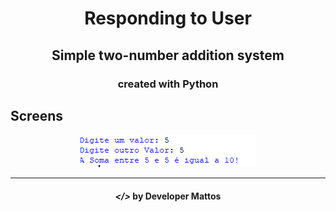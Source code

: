 <h1 align="center">
    Responding to User
</h1>

<h2 align="center">
Simple two-number addition system
</h2>

<h3 align="center"> created with Python </h3>


## Screens

<p align="center">
    <img alt="" title="" src="img/print.png">
 
</p>

---

<h4 align="center"> <em>&lt;/&gt;</em> by Developer Mattos</h4>
